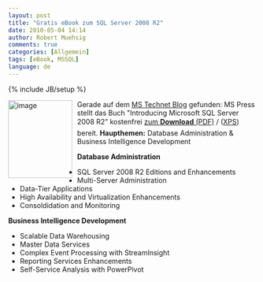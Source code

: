 ```yaml
---
layout: post
title: "Gratis eBook zum SQL Server 2008 R2"
date: 2010-05-04 14:14
author: Robert Muehsig
comments: true
categories: [Allgemein]
tags: [eBook, MSSQL]
language: de
---
```

{% include JB/setup %}
<p><a href="{{BASE_PATH}}/assets/wp-images-de/image965.png"><img style="border-bottom: 0px; border-left: 0px; margin: 0px 10px 0px 0px; display: inline; border-top: 0px; border-right: 0px" title="image" border="0" alt="image" align="left" src="{{BASE_PATH}}/assets/wp-images-de/image_thumb150.png" width="130" height="158" /></a> </p>  <p></p>  <p>Gerade auf dem <a href="http://blogs.technet.com/austria/archive/2010/05/04/sql-server-2008-r2-ebook.aspx">MS Technet Blog</a> gefunden: MS Press stellt das Buch "Introducing Microsoft SQL Server 2008 R2” kostenfrei <a href="http://go.microsoft.com/fwlink/?LinkId=189147">zum <strong>Download</strong> (PDF)</a> / (<a href="http://go.microsoft.com/fwlink/?LinkId=189148">XPS</a>) bereit. <strong>Haupthemen:</strong> Database Administration &amp; Business Intelligence Development    <br /></p>  <p><strong>Database Administration</strong></p>  <ul>   <li>SQL Server 2008 R2 Editions and Enhancements </li>    <li>Multi-Server Administration </li>    <li>Data-Tier Applications </li>    <li>High Availability and Virtualization Enhancements </li>    <li>Consoldidation and Monitoring</li> </ul>  <p><strong>Business Intelligence Development</strong></p>  <ul>   <li>Scalable Data Warehousing </li>    <li>Master Data Services </li>    <li>Complex Event Processing with StreamInsight </li>    <li>Reporting Services Enhancements </li>    <li>Self-Service Analysis with PowerPivot</li> </ul>
